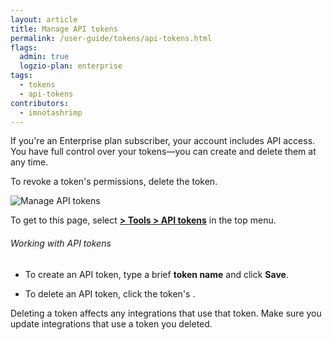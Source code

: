 ```yaml
---
layout: article
title: Manage API tokens
permalink: /user-guide/tokens/api-tokens.html
flags:
  admin: true
  logzio-plan: enterprise
tags:
  - tokens
  - api-tokens
contributors:
  - imnotashrimp
---
```


If you're an Enterprise plan subscriber, your account includes API access. You have full control over your tokens—you can create and delete them at any time.

To revoke a token's permissions, delete the token.

![Manage API tokens]({{site.baseurl}}/images/access-and-authentication/access-and-authentication--api-tokens.png)

To get to this page, select [**<i class="li li-gear"></i> > Tools > API tokens**](https://app.logz.io/#/dashboard/settings/api-tokens) in the top menu.

###### Working with API tokens

* To create an API token, type a brief **token name** and click **Save**.

* To delete an API token, click the token's <i class="li li-x"></i>.

<div class="info-box gotcha">
  Deleting a token affects any integrations that use that token. Make sure you update integrations that use a token you deleted.
</div>
